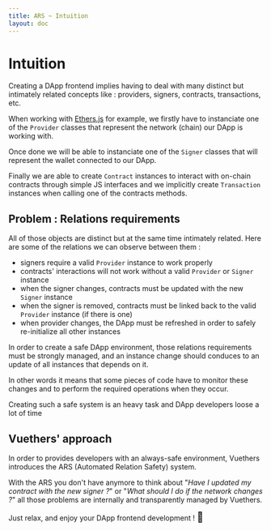```yaml
---
title: ARS ~ Intuition
layout: doc
---
```


# Intuition
Creating a DApp frontend implies having to deal with many distinct but intimately related concepts like : providers, signers, contracts, transactions, etc.

When working with [Ethers.js](https://ethers.org/) for example, we firstly have to instanciate one of the `Provider` classes that represent the network (chain) our DApp is working with.

Once done we will be able to instanciate one of the `Signer` classes that will represent the wallet connected to our DApp.

Finally we are able to create `Contract` instances to interact with on-chain contracts through simple JS interfaces and we implicitly create `Transaction` instances when calling one of the contracts methods.

## Problem : Relations requirements

All of those objects are distinct but at the same time intimately related. Here are some of the relations we can observe between them :
- signers require a valid `Provider` instance to work properly
- contracts' interactions will not work without a valid `Provider` or `Signer` instance
- when the signer changes, contracts must be updated with the new `Signer` instance
- when the signer is removed, contracts must be linked back to the valid `Provider` instance (if there is one)
- when provider changes, the DApp must be refreshed in order to safely re-initialize all other instances

In order to create a safe DApp environment, those relations requirements must be strongly managed, and an instance change should conduces to an update of all instances that depends on it.

In other words it means that some pieces of code have to monitor these changes and to perform the required operations when they occur.

Creating such a safe system is an heavy task and DApp developers loose a lot of time

## Vuethers' approach
In order to provides developers with an always-safe environment, Vuethers introduces the ARS (Automated Relation Safety) system.

With the ARS you don't have anymore to think about "_Have I updated my contract with the new signer ?_" or "_What should I do if the network changes ?_" all those problems are internally and transparently managed by Vuethers.

Just relax, and enjoy your DApp frontend development ! <span style="font-size: 20px;">:bear:</span>
